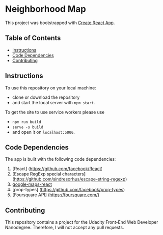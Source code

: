 # Neighborhood Map

This project was bootstrapped with [Create React App](https://github.com/facebook/create-react-app).

## Table of Contents

* [Instructions](#instructions)
* [Code Dependencies](#code-dependencies)
* [Contributing](#contributing)

## Instructions

To use this repository on your local machine:
* clone or download the repository
* and start the local server with `npm start`.


To get the site to use service workers please use
* `npm run build`
* `serve -s build`
* and open it on `localhost:5000`.


## Code Dependencies

The app is built with the following code dependencies:

1. [React] (https://github.com/facebook/React)
2. [Escape RegExp special characters] (https://github.com/sindresorhus/escape-string-regexp)
3. [google-maps-react](https://github.com/fullstackreact/google-maps-react)
4. [prop-types] (https://github.com/facebook/prop-types)
5. [Foursquare API] (https://foursquare.com/)

## Contributing

This repository contains a project for the Udacity Front-End Web Developer Nanodegree.
Therefore, I will not accept any pull requests.
